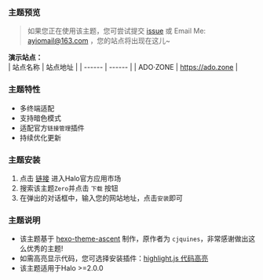 ### 主题预览  
> 如果您正在使用该主题，您可尝试提交 [issue](https://github.com/adozhao/halo-theme-zero/issues/1) 或 Email Me: ayiomail@163.com ，您的站点将出现在这儿~

**演示站点：**  
| 站点名称 | 站点地址 |
| ------ | ------ |
| ADO·ZONE | https://ado.zone |  

### 主题特性  
- 多终端适配
- 支持暗色模式
- 适配官方`链接管理`插件
- 持续优化更新

### 主题安装
1. 点击 [链接](https://www.halo.run/store/apps) 进入Halo官方应用市场
2. 搜索该主题`Zero`并点击 `下载` 按钮
3. 在弹出的对话框中，输入您的网站地址，点击`安装`即可

### 主题说明
- 该主题基于 [hexo-theme-ascent](https://github.com/cjquines/hexo-theme-ascent) 制作，原作者为 `cjquines`，非常感谢做出这么优秀的主题! 
- 如需高亮显示代码，您可选择安装插件：[highlight.js 代码高亮](https://github.com/halo-sigs/plugin-highlightjs)
- 该主题适用于Halo >=2.0.0






